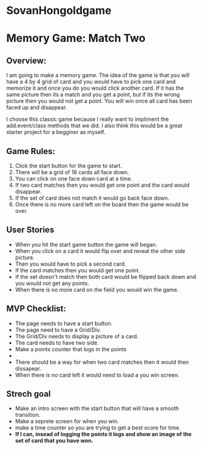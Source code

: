 # SovanHongoldgame
<h1>Memory Game: Match Two</h1>

<h2>Overview:</h2>
I am going to make a memory game.  The idea of the game is that you will have a 4 by 4 grid of card and you would have to pick one card and memorize it and once you do you would click another card.  If it has the same picture then its a match and you get a point, but if its the wrong picture then you would not get a point.  You will win once all card has been faced up and disappear. 
  
I choose this classic game because I really want to impliment the add.event/class methods that we did.  I also think this would be a great starter project for a begginer as myself.
  
  <h2>Game Rules:</h2>
  <ol>
  <li>Click the start button for the game to start.</li>
  <li>There will be a grid of 16 cards all face down.</li>
  <li>You can click on one face down card at a time.</li>
  <li>If two card matches then you would get one point and the card would disappear.</li>
  <li>If the set of card does not match it would go back face down.</li>
  <li>Once there is no more card left on the board then the game would be over.</li>
  </ol>
  
  <h2>User Stories</h2>
  <ul>
  <li>When you hit the start game button the game will began.</li>
  <li>When you click on a card it would flip over and reveal the other side picture.</li>
  <li>Then you would have to pick a second card. </li>
  <li>If the card matches then you would get one point.</li>
  <li>If the set doesn't match then both card would be flipped back down and you would not get any points.</li>
  <li>When there is no more card on the field you would win the game.
  </ul>
  
  <h2> MVP Checklist:</h2>
  <ul>
  <li>The page needs to have a start button. </li>
  <li>The page need to have a Grid/Div.</li>
  <li>The Grid/Div needs to display a picture of a card.</li>
  <li>The card needs to have two side.</li>
  <li>Make a points counter that logs in the points<li>
  <li>There should be a way for when two card matches then it would then dissapear.  </li>
  <li>When there is no card left it would need to load a you win screen. </li>
  </ul>
  
  
  <h2>Strech goal </h2>
  <ul>
  <li>Make an intro screen with the start button that will have a smooth transition.</li>
  <li>Make a seprete screen for when you win.</li> 
  <li>make a time counter so you are trying to get a best score for time.</li>
  <li><b> If I can, insead of logging the points it logs and show an image of the set of card that you have won.<b/></li>
  </ul>
  
  
  
  
  
  
  


